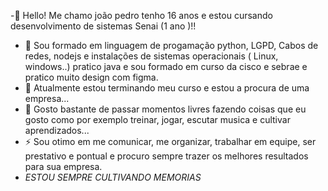



-👋 Hello! Me chamo joão pedro  tenho 16 anos e estou cursando desenvolvimento de sistemas Senai (1 ano )!! 

- 🔭 Sou formado em linguagem de progamação python, LGPD, Cabos de redes, nodejs e instalações de sistemas operacionais  ( Linux, windows..) pratico java e sou formado em curso da cisco e sebrae e pratico muito design com figma. 
- 🌱 Atualmente estou terminando meu curso e estou a procura de uma empresa...
- 💬 Gosto bastante de passar momentos livres fazendo coisas que eu gosto como por exemplo treinar, jogar, escutar musica e cultivar aprendizados...
- ⚡ Sou otimo em me comunicar, me organizar, trabalhar em equipe, ser  prestativo e pontual e procuro sempre trazer os melhores resultados para sua empresa.
- *ESTOU SEMPRE CULTIVANDO MEMORIAS* 
